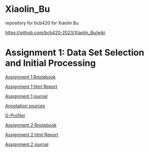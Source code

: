 # Xiaolin_Bu
repository for bcb420 for Xiaolin Bu


https://github.com/bcb420-2023/Xiaolin_Bu/wiki


# Assignment 1: Data Set Selection and Initial Processing

[Assignment 1 Rnotebook](https://github.com/bcb420-2023/Xiaolin_Bu/blob/main/Assignment1.Rmd)

[Assignment 1 html Report](https://github.com/bcb420-2023/Xiaolin_Bu/blob/main/Assignment1.html)

[Assignment 1 journal](https://github.com/bcb420-2023/Xiaolin_Bu/wiki/Assignment-1:-Data-Set-Selection-and-Initial-Processing)

[Annotation sources](https://github.com/bcb420-2023/Xiaolin_Bu/wiki/The-Human-Protein-Atlas)

[G-Profiler](https://github.com/bcb420-2023/Xiaolin_Bu/wiki/G:-Profiler)

[Assignment 2 Rnotebook](https://github.com/bcb420-2023/Xiaolin_Bu/blob/main/Assignment2/Assignment2.Rmd)

[Assignment 2 html Report](https://github.com/bcb420-2023/Xiaolin_Bu/blob/main/Assignment2/Assignment2.html)

[Assignment 2 journal]()
